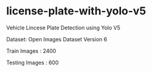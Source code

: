 # license-plate-with-yolo-v5

Vehicle Lincese Plate Detection using Yolo V5

Dataset: Open Images Dataset Version 6

Train Images : 2400

Testing Images : 600
